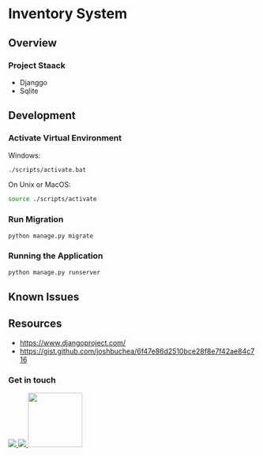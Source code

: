 # Inventory System

## Overview

### Project Staack

* Djanggo
* Sqlite

## Development

### Activate Virtual Environment

Windows:

```bash
./scripts/activate.bat
```

On Unix or MacOS:

```bash
source ./scripts/activate
```

### Run Migration

```bash
python manage.py migrate
```

### Running the Application

```bash
python manage.py runserver
```

## Known Issues

## Resources

* https://www.djangoproject.com/
* https://gist.github.com/joshbuchea/6f47e86d2510bce28f8e7f42ae84c716

### Get in touch

<p>
<a href="https://twitter.com/crrmacarse">
<img src="https://img.shields.io/badge/crrmacarse%20-%231DA1F2.svg?&style=for-the-badge&logo=Twitter&logoColor=white"/>
</a>
<a href="https://www.linkedin.com/in/christian-ryan-r-macarse-692974166/">
<img src="https://img.shields.io/badge/linkedin%20-%230077B5.svg?&style=for-the-badge&logo=linkedin&logoColor=white"/>
</a>
<a href="https://stackoverflow.com/users/10030210/crrmacarse?tab=profile">
<img src="https://cdn.sstatic.net/Sites/stackoverflow/company/Img/logos/so/so-logo.svg?v=a010291124bf" width="110px" />
</a>
</p>
